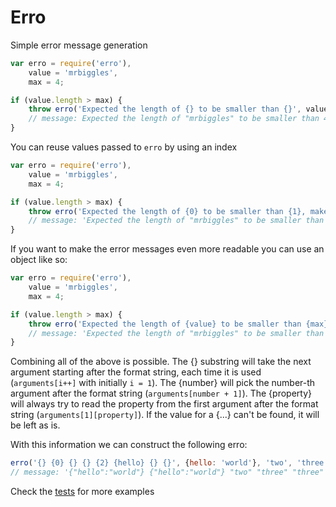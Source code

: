 Erro
====

Simple error message generation

```js
var erro = require('erro'),
    value = 'mrbiggles',
    max = 4;

if (value.length > max) {
	throw erro('Expected the length of {} to be smaller than {}', value, max);
	// message: Expected the length of "mrbiggles" to be smaller than 4
}
```

You can reuse values passed to `erro` by using an index

```js
var erro = require('erro'),
    value = 'mrbiggles',
    max = 4;

if (value.length > max) {
	throw erro('Expected the length of {0} to be smaller than {1}, make sure {0} becomes smaller!', value, max);
	// message: 'Expected the length of "mrbiggles" to be smaller than 4, make sure "mrbiggles" becomes smaller!'
}
```

If you want to make the error messages even more readable you can use an object like so:

```js
var erro = require('erro'),
    value = 'mrbiggles',
    max = 4;

if (value.length > max) {
	throw erro('Expected the length of {value} to be smaller than {max}, make sure {value} becomes smaller!', {value: value, max: max});
	// message: 'Expected the length of "mrbiggles" to be smaller than 4, make sure "mrbiggles" becomes smaller!'
}
```

Combining all of the above is possible. The {} substring will take the next argument starting after the format string, each time it is used (`arguments[i++]` with initially `i = 1`). The {number} will pick the number-th argument after the format string (`arguments[number + 1]`). The {property} will always try to read the property from the first argument after the format string (`arguments[1][property]`). If the value for a {...} can't be found, it will be left as is.

With this information we can construct the following erro:

```js
erro('{} {0} {} {} {2} {hello} {} {}', {hello: 'world'}, 'two', 'three', 4)
// message: '{"hello":"world"} {"hello":"world"} "two" "three" "three" "world" 4 {}'
```

Check the [tests](https://github.com/mickvangelderen/erro/blob/master/test/erro-test.js) for more examples